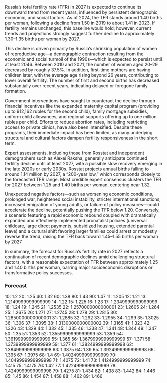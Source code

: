 Russia’s total fertility rate (TFR) in 2027 is expected to continue its downward trend from recent years, influenced by persistent demographic, economic, and social factors. As of 2024, the TFR stands around 1.40 births per woman, following a decline from 1.50 in 2019 to about 1.41 in 2023. If fertility remains unchanged, this baseline would hold; however, current trends and projections strongly suggest further decline to approximately 1.30–1.35 births per woman by 2027.

This decline is driven primarily by Russia’s shrinking population of women of reproductive age—a demographic contraction resulting from the economic and social turmoil of the 1990s—which is expected to persist until at least 2046. Between 2010 and 2021, the number of women aged 20–29 decreased by roughly 37.5%. In addition, first-time mothers are having children later, with the average age rising beyond 26 years, contributing to lower overall fertility. The number of first and second births has decreased substantially over recent years, indicating delayed or foregone family formation.

Government interventions have sought to counteract the decline through financial incentives like the expanded maternity capital program (providing up to 912,162 rubles for the second child), family mortgage subsidies, uniform child allowances, and regional supports offering up to one million rubles per child. Efforts to reduce abortion rates, including restricting access to private clinics, have also been intensified. Despite these programs, their immediate impact has been limited, as many underlying structural and cultural factors dampen fertility responsiveness in the short term.

Expert assessments, including those from Rosstat and independent demographers such as Alexei Raksha, generally anticipate continued fertility decline until at least 2027, with a possible slow recovery emerging in the late 2020s or early 2030s. Rosstat projects annual births falling to around 1.14 million by 2027, a “200-year low,” which corresponds closely to the forecasted TFR range. Most credible expert consensus clusters the TFR for 2027 between 1.25 and 1.40 births per woman, centering near 1.32.

Unexpected negative factors—such as worsening economic conditions, prolonged war, heightened social instability, stricter international sanctions, increased emigration of young adults, or failure of policy measures—could accelerate the decline, potentially pushing the TFR below 1.20. Conversely, a scenario featuring a rapid economic rebound coupled with dramatically expanded and effectively implemented pronatalist policies (universal childcare, large direct payments, subsidized housing, extended parental leave) and a cultural shift favoring larger families could arrest or modestly reverse the trend, raising the TFR back toward 1.45–1.55 births per woman by 2027.

In summary, the forecast for Russia’s fertility rate in 2027 reflects a continuation of recent demographic declines amid challenging structural factors, with a reasonable expectation of TFR between approximately 1.25 and 1.40 births per woman, barring major socioeconomic disruptions or transformative policy successes.

### Forecast

10: 1.2
20: 1.25
40: 1.32
60: 1.38
80: 1.43
90: 1.47
11: 1.205
12: 1.21
13: 1.2149999999999999
14: 1.22
15: 1.225
16: 1.23
17: 1.2349999999999999
18: 1.24
19: 1.245
21: 1.2535
22: 1.2570000000000001
23: 1.2605
24: 1.264
25: 1.2675
26: 1.271
27: 1.2745
28: 1.278
29: 1.2815
30: 1.2850000000000001
31: 1.2885
32: 1.292
33: 1.2955
34: 1.299
35: 1.3025
36: 1.306
37: 1.3095
38: 1.3130000000000002
39: 1.3165
41: 1.323
42: 1.326
43: 1.329
44: 1.332
45: 1.335
46: 1.338
47: 1.341
48: 1.344
49: 1.347
50: 1.35
51: 1.353
52: 1.3559999999999999
53: 1.359
54: 1.3619999999999999
55: 1.365
56: 1.3679999999999999
57: 1.371
58: 1.3739999999999999
59: 1.377
61: 1.3824999999999998
62: 1.3849999999999998
63: 1.3875
64: 1.39
65: 1.3924999999999998
66: 1.395
67: 1.3975
68: 1.4
69: 1.4024999999999999
70: 1.4049999999999998
71: 1.4075
72: 1.41
73: 1.4124999999999999
74: 1.415
75: 1.4175
76: 1.42
77: 1.4224999999999999
78: 1.4249999999999998
79: 1.4275
81: 1.434
82: 1.438
83: 1.442
84: 1.446
85: 1.45
86: 1.454
87: 1.458
88: 1.462
89: 1.466